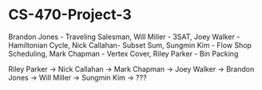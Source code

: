 # CS-470-Project-3

Brandon Jones - Traveling Salesman, Will Miller - 3SAT, Joey Walker - Hamiltonian Cycle, Nick Callahan- Subset Sum, Sungmin Kim - Flow Shop Scheduling, Mark Chapman - Vertex Cover, Riley Parker - Bin Packing

Riley Parker -> Nick Callahan -> Mark Chapman -> Joey Walker -> Brandon Jones -> Will Miller -> Sungmin Kim -> ???

